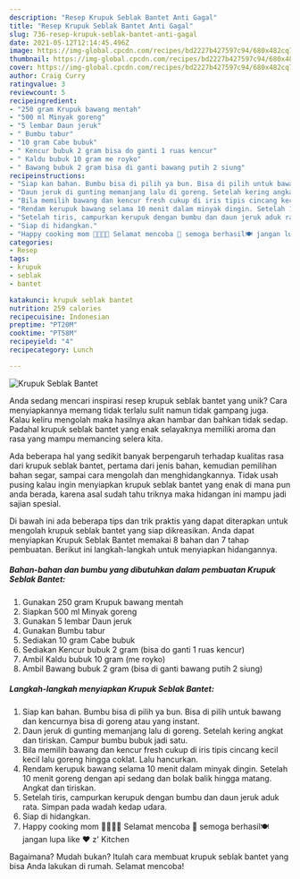 ```yaml
---
description: "Resep Krupuk Seblak Bantet Anti Gagal"
title: "Resep Krupuk Seblak Bantet Anti Gagal"
slug: 736-resep-krupuk-seblak-bantet-anti-gagal
date: 2021-05-12T12:14:45.496Z
image: https://img-global.cpcdn.com/recipes/bd2227b427597c94/680x482cq70/krupuk-seblak-bantet-foto-resep-utama.jpg
thumbnail: https://img-global.cpcdn.com/recipes/bd2227b427597c94/680x482cq70/krupuk-seblak-bantet-foto-resep-utama.jpg
cover: https://img-global.cpcdn.com/recipes/bd2227b427597c94/680x482cq70/krupuk-seblak-bantet-foto-resep-utama.jpg
author: Craig Curry
ratingvalue: 3
reviewcount: 5
recipeingredient:
- "250 gram Krupuk bawang mentah"
- "500 ml Minyak goreng"
- "5 lembar Daun jeruk"
- " Bumbu tabur"
- "10 gram Cabe bubuk"
- " Kencur bubuk 2 gram bisa do ganti 1 ruas kencur"
- " Kaldu bubuk 10 gram me royko"
- " Bawang bubuk 2 gram bisa di ganti bawang putih 2 siung"
recipeinstructions:
- "Siap kan bahan. Bumbu bisa di pilih ya bun. Bisa di pilih untuk bawang dan kencurnya bisa di goreng atau yang instant."
- "Daun jeruk di gunting memanjang lalu di goreng. Setelah kering angkat dan tiriskan. Campur bumbu bubuk jadi satu."
- "Bila memilih bawang dan kencur fresh cukup di iris tipis cincang kecil kecil lalu goreng hingga coklat. Lalu hancurkan."
- "Rendam kerupuk bawang selama 10 menit dalam minyak dingin. Setelah 10 menit goreng dengan api sedang dan bolak balik hingga matang. Angkat dan tiriskan."
- "Setelah tiris, campurkan kerupuk dengan bumbu dan daun jeruk aduk rata. Simpan pada wadah kedap udara."
- "Siap di hidangkan."
- "Happy cooking mom 👩‍🍳👨‍🍳 Selamat mencoba 💪 semoga berhasil🍽️ jangan lupa like ❤️ z&#39; Kitchen"
categories:
- Resep
tags:
- krupuk
- seblak
- bantet

katakunci: krupuk seblak bantet 
nutrition: 259 calories
recipecuisine: Indonesian
preptime: "PT20M"
cooktime: "PT58M"
recipeyield: "4"
recipecategory: Lunch

---
```



![Krupuk Seblak Bantet](https://img-global.cpcdn.com/recipes/bd2227b427597c94/680x482cq70/krupuk-seblak-bantet-foto-resep-utama.jpg)

Anda sedang mencari inspirasi resep krupuk seblak bantet yang unik? Cara menyiapkannya memang tidak terlalu sulit namun tidak gampang juga. Kalau keliru mengolah maka hasilnya akan hambar dan bahkan tidak sedap. Padahal krupuk seblak bantet yang enak selayaknya memiliki aroma dan rasa yang mampu memancing selera kita.

Ada beberapa hal yang sedikit banyak berpengaruh terhadap kualitas rasa dari krupuk seblak bantet, pertama dari jenis bahan, kemudian pemilihan bahan segar, sampai cara mengolah dan menghidangkannya. Tidak usah pusing kalau ingin menyiapkan krupuk seblak bantet yang enak di mana pun anda berada, karena asal sudah tahu triknya maka hidangan ini mampu jadi sajian spesial.




Di bawah ini ada beberapa tips dan trik praktis yang dapat diterapkan untuk mengolah krupuk seblak bantet yang siap dikreasikan. Anda dapat menyiapkan Krupuk Seblak Bantet memakai 8 bahan dan 7 tahap pembuatan. Berikut ini langkah-langkah untuk menyiapkan hidangannya.

<!--inarticleads1-->

##### Bahan-bahan dan bumbu yang dibutuhkan dalam pembuatan Krupuk Seblak Bantet:

1. Gunakan 250 gram Krupuk bawang mentah
1. Siapkan 500 ml Minyak goreng
1. Gunakan 5 lembar Daun jeruk
1. Gunakan  Bumbu tabur
1. Sediakan 10 gram Cabe bubuk
1. Sediakan  Kencur bubuk 2 gram (bisa do ganti 1 ruas kencur)
1. Ambil  Kaldu bubuk 10 gram (me royko)
1. Ambil  Bawang bubuk 2 gram (bisa di ganti bawang putih 2 siung)




<!--inarticleads2-->

##### Langkah-langkah menyiapkan Krupuk Seblak Bantet:

1. Siap kan bahan. Bumbu bisa di pilih ya bun. Bisa di pilih untuk bawang dan kencurnya bisa di goreng atau yang instant.
1. Daun jeruk di gunting memanjang lalu di goreng. Setelah kering angkat dan tiriskan. Campur bumbu bubuk jadi satu.
1. Bila memilih bawang dan kencur fresh cukup di iris tipis cincang kecil kecil lalu goreng hingga coklat. Lalu hancurkan.
1. Rendam kerupuk bawang selama 10 menit dalam minyak dingin. Setelah 10 menit goreng dengan api sedang dan bolak balik hingga matang. Angkat dan tiriskan.
1. Setelah tiris, campurkan kerupuk dengan bumbu dan daun jeruk aduk rata. Simpan pada wadah kedap udara.
1. Siap di hidangkan.
1. Happy cooking mom 👩‍🍳👨‍🍳 Selamat mencoba 💪 semoga berhasil🍽️ jangan lupa like ❤️ z&#39; Kitchen




Bagaimana? Mudah bukan? Itulah cara membuat krupuk seblak bantet yang bisa Anda lakukan di rumah. Selamat mencoba!
